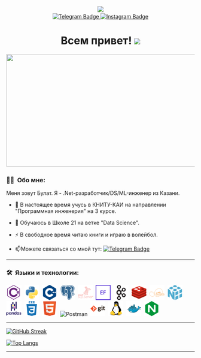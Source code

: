 <div id="header" align="center">
  <img src="https://media.giphy.com/media/v1.Y2lkPWVjZjA1ZTQ3djg4YXNlcGI4Z3Jhc2w2eTE3b21lbzdhNTM1eXp3anV2aG5iMm9rYyZlcD12MV9zdGlja2Vyc19yZWxhdGVkJmN0PXRz/B6wdZEDP2TXRkA83o5/giphy.gif" width="100"/>
</div>
<div id="badges" align="center">
  <a href="t.me/talubarni">
    <img src="https://img.shields.io/badge/Telegram-blue?style=for-the-badge&logo=telegram&logoColor=white" alt="Telegram Badge"/>
  </a>
  <a href="https://www.instagram.com/_talubarni_?igsh=MW91NzJscGxiMHd0NQ==">
    <img src="https://img.shields.io/badge/Instagram-red?style=for-the-badge&logo=instagram&logoColor=white" alt="Instagram Badge"/>
  </a>
</div>
<h1 align="center">Всем привет! <img src="https://media.giphy.com/media/hvRJCLFzcasrR4ia7z/giphy.gif" width="40"></h1>

<div align="center">
  <img src="https://media.giphy.com/media/dWesBcTLavkZuG35MI/giphy.gif" width="600" height="300"/>
</div>

### :woman_technologist: &nbsp;Обо мне:
Меня зовут Булат. Я - .Net-разработчик/DS/ML-инженер из Казани.

- :telescope: В настоящее время учусь в КНИТУ-КАИ на направлении "Программная инженерия" на 3 курсе.

- :seedling: Обучаюсь в Школе 21 на ветке "Data Science".

- :zap: В свободное время читаю книги и играю в волейбол.

- :mailbox:Можете связаться со мной тут: [![Telegram Badge](https://img.shields.io/badge/-Telegram-blue?style=flat&logo=Telegram&logoColor=white)](t.me/talubarni)

---

### 🛠 &nbsp;Языки и технологии:

<p>
<img src="https://github.com/devicons/devicon/blob/master/icons/csharp/csharp-line.svg" title="C#" alt="C# " width="40" height="40"/>&nbsp;
<img src="https://github.com/devicons/devicon/blob/master/icons/python/python-original.svg" title="Pandas" alt="Pandas " width="40" height="40"/>&nbsp;
<img src="https://github.com/devicons/devicon/blob/master/icons/cplusplus/cplusplus-plain.svg" title="Cplusplus" alt="Cplusplus " width="40" height="40"/>&nbsp;
<img src="https://github.com/devicons/devicon/blob/master/icons/postgresql/postgresql-plain.svg" title="Postgres" alt="Postgres " width="40" height="40"/>&nbsp;
<img src="https://github.com/devicons/devicon/blob/master/icons/microsoftsqlserver/microsoftsqlserver-line-wordmark.svg" title="MsSql" alt="MsSql " width="40" height="40"/>&nbsp;
<img src="https://github.com/devicons/devicon/blob/master/icons/entityframeworkcore/entityframeworkcore-line.svg" title="EF Core" alt="EF Core " width="40" height="40"/>&nbsp;
<img src="https://github.com/devicons/devicon/blob/master/icons/apachekafka/apachekafka-original.svg" title="Kafka" alt="Kafka " width="40" height="40"/>&nbsp;
<img src="https://github.com/devicons/devicon/blob/master/icons/redis/redis-original.svg" title="Redis" alt="Redis " width="40" height="40"/>&nbsp;
<img src="https://github.com/devicons/devicon/blob/master/icons/scikitlearn/scikitlearn-line.svg" title="Sklearn" alt="Sklearn " width="40" height="40"/>&nbsp;
<img src="https://github.com/devicons/devicon/blob/master/icons/numpy/numpy-plain.svg" title="NumPy" alt="NumPy " width="40" height="40"/>&nbsp;
<img src="https://github.com/devicons/devicon/blob/master/icons/pandas/pandas-original-wordmark.svg" title="Pandas" alt="Pandas " width="40" height="40"/>&nbsp;
<img src="https://github.com/devicons/devicon/blob/master/icons/css3/css3-plain-wordmark.svg"  title="CSS3" alt="CSS" width="40" height="40"/>&nbsp;
<img src="https://github.com/devicons/devicon/blob/master/icons/html5/html5-original.svg" title="HTML5" alt="HTML" width="40" height="40"/>&nbsp;
<img src="https://www.vectorlogo.zone/logos/getpostman/getpostman-icon.svg" title="Postman"  alt="Postman" width="40" height="40"/>&nbsp;
<img src="https://github.com/devicons/devicon/blob/master/icons/git/git-original-wordmark.svg" title="Git" **alt="Git" width="40" height="40"/>&nbsp;
<img src="https://github.com/devicons/devicon/blob/master/icons/linux/linux-original.svg" title="Linux" **alt="Linux" width="40" height="40"/>&nbsp;
<img src="https://github.com/devicons/devicon/blob/master/icons/docker/docker-original.svg" title="Docker" **alt="Docker" width="40" height="40"/>&nbsp;
<img src="https://github.com/devicons/devicon/blob/master/icons/nginx/nginx-original.svg" title="Nginx" **alt="Nginx" width="40" height="40"/>&nbsp;
</p>

---
[![GitHub Streak](http://github-readme-streak-stats.herokuapp.com?user=BulatNabi&theme=dark&background=000000)](https://git.io/streak-stats)

[![Top Langs](https://github-readme-stats.vercel.app/api/top-langs/?username=BulatNabi&layout=compact&theme=vision-friendly-dark)](https://github.com/anuraghazra/github-readme-stats)

---
